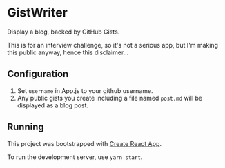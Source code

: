 
# GistWriter

Display a blog, backed by GitHub Gists.

This is for an interview challenge, so it's not a serious app, but I'm making this public anyway, hence this disclaimer...

## Configuration

1. Set `username` in App.js to your github username.
2. Any public gists you create including a file named `post.md` will be displayed as a blog post.

## Running

This project was bootstrapped with [Create React App](https://github.com/facebookincubator/create-react-app).

To run the development server, use `yarn start`.
